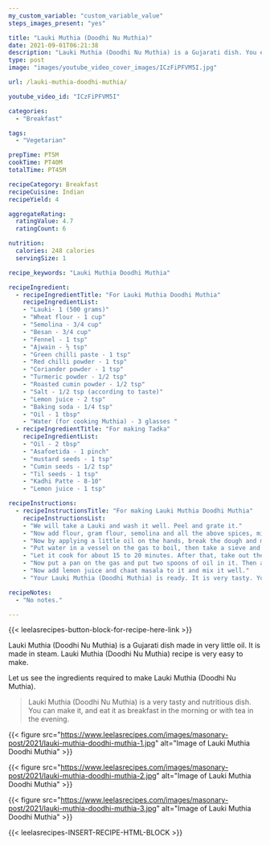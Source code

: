 ```yaml
---
my_custom_variable: "custom_variable_value"
steps_images_present: "yes"

title: "Lauki Muthia (Doodhi Nu Muthia)"
date: 2021-09-01T06:21:38
description: "Lauki Muthia (Doodhi Nu Muthia) is a Gujarati dish. You eat it as breakfast in the morning or with tea in the evening."
type: post
image: "images/youtube_video_cover_images/ICzFiPFVM5I.jpg"

url: /lauki-muthia-doodhi-muthia/

youtube_video_id: "ICzFiPFVM5I"

categories: 
  - "Breakfast"

tags:
  - "Vegetarian"

prepTime: PT5M
cookTime: PT40M
totalTime: PT45M

recipeCategory: Breakfast
recipeCuisine: Indian
recipeYield: 4

aggregateRating:
  ratingValue: 4.7
  ratingCount: 6

nutrition:
  calories: 248 calories
  servingSize: 1

recipe_keywords: "Lauki Muthia Doodhi Muthia"

recipeIngredient:
  - recipeIngredientTitle: "For Lauki Muthia Doodhi Muthia"
    recipeIngredientList:
    - "Lauki- 1 (500 grams)" 
    - "Wheat flour - 1 cup" 
    - "Semolina - 3/4 cup" 
    - "Besan - 3/4 cup" 
    - "Fennel - 1 tsp" 
    - "Ajwain - ½ tsp" 
    - "Green chilli paste - 1 tsp" 
    - "Red chilli powder - 1 tsp" 
    - "Coriander powder - 1 tsp" 
    - "Turmeric powder - 1/2 tsp" 
    - "Roasted cumin powder - 1/2 tsp" 
    - "Salt - 1/2 tsp (according to taste)" 
    - "Lemon juice - 2 tsp" 
    - "Baking soda - 1/4 tsp" 
    - "Oil - 1 tbsp" 
    - "Water (for cooking Muthia) - 3 glasses " 
  - recipeIngredientTitle: "For making Tadka"
    recipeIngredientList:
    - "Oil - 2 tbsp" 
    - "Asafoetida - 1 pinch" 
    - "mustard seeds - 1 tsp" 
    - "Cumin seeds - 1/2 tsp" 
    - "Til seeds - 1 tsp" 
    - "Kadhi Patte - 8-10" 
    - "Lemon juice - 1 tsp" 

recipeInstructions:
  - recipeInstructionsTitle: "For making Lauki Muthia Doodhi Muthia"
    recipeInstructionsList:
    - "We will take a Lauki and wash it well. Peel and grate it." 
    - "Now add flour, gram flour, semolina and all the above spices, mix it well and knead it like a dough." 
    - "Now by applying a little oil on the hands, break the dough and make it round and give it the shape of a fist. Similarly, make all the muthias." 
    - "Put water in a vessel on the gas to boil, then take a sieve and apply oil on it and deposit all the muthia on the sieve. Then put it on the pot and cover it from above so that our Lauki muthia can steam well." 
    - "Let it cook for about 15 to 20 minutes. After that, take out the muthia and cool them and cut them into pieces." 
    - "Now put a pan on the gas and put two spoons of oil in it. Then add asafoetida, cumin, sesame, curry leaves and all the other ingredients and stir it well, and then put the pieces of muthia in it and mix it well. " 
    - "Now add lemon juice and chaat masala to it and mix it well." 
    - "Your Lauki Muthia (Doodhi Muthia) is ready. It is very tasty. You can eat Muthia with any sauce or chutney." 

recipeNotes:
  - "No notes." 

---
```


{{< leelasrecipes-button-block-for-recipe-here-link >}}

Lauki Muthia (Doodhi Nu Muthia) is a Gujarati dish made in very little oil. It is made in steam. Lauki Muthia (Doodhi Nu Muthia) recipe is very easy to make.

Let us see the ingredients required to make Lauki Muthia (Doodhi Nu Muthia).

> Lauki Muthia (Doodhi Nu Muthia) is a very tasty and nutritious dish. You can make it, and eat it as breakfast in the morning or with tea in the evening.


{{< figure src="https://www.leelasrecipes.com/images/masonary-post/2021/lauki-muthia-doodhi-muthia-1.jpg" alt="Image of Lauki Muthia Doodhi Muthia" >}}

{{< figure src="https://www.leelasrecipes.com/images/masonary-post/2021/lauki-muthia-doodhi-muthia-2.jpg" alt="Image of Lauki Muthia Doodhi Muthia" >}}

{{< figure src="https://www.leelasrecipes.com/images/masonary-post/2021/lauki-muthia-doodhi-muthia-3.jpg" alt="Image of Lauki Muthia Doodhi Muthia" >}}

{{< leelasrecipes-INSERT-RECIPE-HTML-BLOCK >}}


